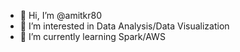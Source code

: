 - 👋 Hi, I’m @amitkr80
- 👀 I’m interested in Data Analysis/Data Visualization
- 🌱 I’m currently learning Spark/AWS

<!---
amitkr80/amitkr80 is a ✨ special ✨ repository because its `README.md` (this file) appears on your GitHub profile.
You can click the Preview link to take a look at your changes.
--->

